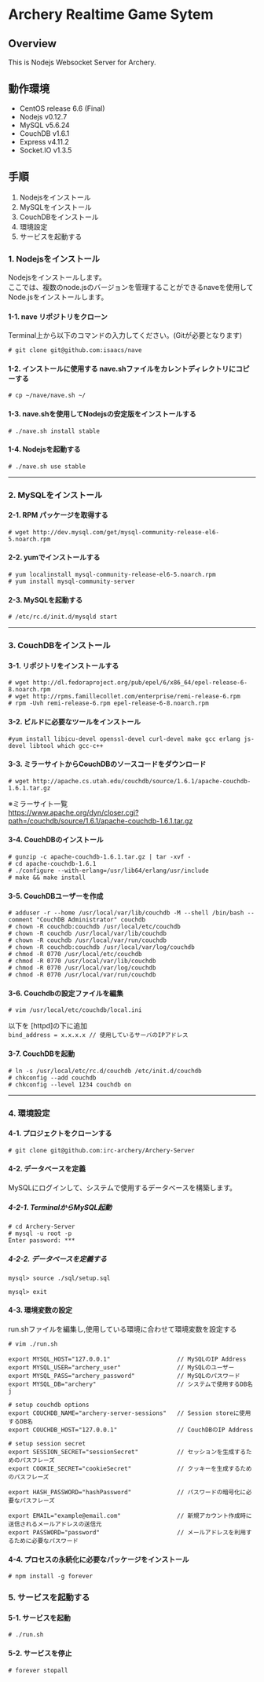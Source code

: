 # Archery Realtime Game Sytem

## Overview  
This is Nodejs Websocket Server for Archery.  

## 動作環境

* CentOS release 6.6 (Final)  
* Nodejs v0.12.7  
* MySQL v5.6.24  
* CouchDB v1.6.1  
* Express v4.11.2  
* Socket.IO v1.3.5  

## 手順

1. Nodejsをインストール  
2. MySQLをインストール  
3. CouchDBをインストール  
4. 環境設定  
5. サービスを起動する  

### 1. Nodejsをインストール  
Nodejsをインストールします。  
ここでは、複数のnode.jsのバージョンを管理することができるnaveを使用してNode.jsをインストールします。  

#### 1-1. nave リポジトリをクローン
Terminal上から以下のコマンドの入力してください。(Gitが必要となります)  

`# git clone git@github.com:isaacs/nave`  

#### 1-2. インストールに使用する nave.shファイルをカレントディレクトリにコピーする  

`# cp ~/nave/nave.sh ~/`  

#### 1-3. nave.shを使用してNodejsの安定版をインストールする

`# ./nave.sh install stable`  

#### 1-4. Nodejsを起動する

`# ./nave.sh use stable`  

---
### 2. MySQLをインストール

#### 2-1. RPM パッケージを取得する

`# wget http://dev.mysql.com/get/mysql-community-release-el6-5.noarch.rpm`  

#### 2-2. yumでインストールする

    # yum localinstall mysql-community-release-el6-5.noarch.rpm  
    # yum install mysql-community-server  

#### 2-3. MySQLを起動する

`# /etc/rc.d/init.d/mysqld start`

---
### 3. CouchDBをインストール

#### 3-1. リポジトリをインストールする

    # wget http://dl.fedoraproject.org/pub/epel/6/x86_64/epel-release-6-8.noarch.rpm  
    # wget http://rpms.famillecollet.com/enterprise/remi-release-6.rpm  
    # rpm -Uvh remi-release-6.rpm epel-release-6-8.noarch.rpm  

#### 3-2. ビルドに必要なツールをインストール

`#yum install libicu-devel openssl-devel curl-devel make gcc erlang js-devel libtool which gcc-c++`  

#### 3-3. ミラーサイトからCouchDBのソースコードをダウンロード

`# wget http://apache.cs.utah.edu/couchdb/source/1.6.1/apache-couchdb-1.6.1.tar.gz`  

※ミラーサイト一覧  
<https://www.apache.org/dyn/closer.cgi?path=/couchdb/source/1.6.1/apache-couchdb-1.6.1.tar.gz>  

#### 3-4. CouchDBのインストール 

    # gunzip -c apache-couchdb-1.6.1.tar.gz | tar -xvf -  
    # cd apache-couchdb-1.6.1  
    # ./configure --with-erlang=/usr/lib64/erlang/usr/include  
    # make && make install  

#### 3-5. CouchDBユーザーを作成

    # adduser -r --home /usr/local/var/lib/couchdb -M --shell /bin/bash --comment "CouchDB Administrator" couchdb  
    # chown -R couchdb:couchdb /usr/local/etc/couchdb  
    # chown -R couchdb /usr/local/var/lib/couchdb  
    # chown -R couchdb /usr/local/var/run/couchdb  
    # chown -R couchdb:couchdb /usr/local/var/log/couchdb  
    # chmod -R 0770 /usr/local/etc/couchdb 
    # chmod -R 0770 /usr/local/var/lib/couchdb  
    # chmod -R 0770 /usr/local/var/log/couchdb  
    # chmod -R 0770 /usr/local/var/run/couchdb  

#### 3-6. Couchdbの設定ファイルを編集

`# vim /usr/local/etc/couchdb/local.ini`

以下を [httpd]の下に追加  
`bind_address = x.x.x.x // 使用しているサーバのIPアドレス`

#### 3-7. CouchDBを起動
`# ln -s /usr/local/etc/rc.d/couchdb /etc/init.d/couchdb`  
`# chkconfig --add couchdb`  
`# chkconfig --level 1234 couchdb on`  

---
### 4. 環境設定

#### 4-1. プロジェクトをクローンする  

`# git clone git@github.com:irc-archery/Archery-Server`  

#### 4-2. データベースを定義  
MySQLにログインして、システムで使用するデータベースを構築します。    

##### 4-2-1. TerminalからMySQL起動

    # cd Archery-Server  
    # mysql -u root -p  
    Enter password: ***  

##### 4-2-2. データベースを定義する

`mysql> source ./sql/setup.sql`  

`mysql> exit`  

#### 4-3. 環境変数の設定
run.shファイルを編集し,使用している環境に合わせて環境変数を設定する  

`# vim ./run.sh`  

    export MYSQL_HOST="127.0.0.1"					// MySQLのIP Address
    export MYSQL_USER="archery_user"				// MySQLのユーザー
    export MYSQL_PASS="archery_password"			// MySQLのパスワード
    export MYSQL_DB="archery"						// システムで使用するDB名j

    # setup couchdb options
    export COUCHDB_NAME="archery-server-sessions"	// Session storeに使用するDB名
    export COUCHDB_HOST="127.0.0.1"					// CouchDBのIP Address

    # setup session secret
    export SESSION_SECRET="sessionSecret"			// セッションを生成するためのパスフレーズ
    export COOKIE_SECRET="cookieSecret"				// クッキーを生成するためのパスフレーズ
    
    export HASH_PASSWORD="hashPassword"				// パスワードの暗号化に必要なパスフレーズ

    export EMAIL="example@email.com"				// 新規アカウント作成時に送信されるメールアドレスの送信元
    export PASSWORD="password"						// メールアドレスを利用するために必要なパスワード

#### 4-4. プロセスの永続化に必要なパッケージをインストール

`# npm install -g forever`  


### 5. サービスを起動する

#### 5-1. サービスを起動
`# ./run.sh`  

#### 5-2. サービスを停止
`# forever stopall`  